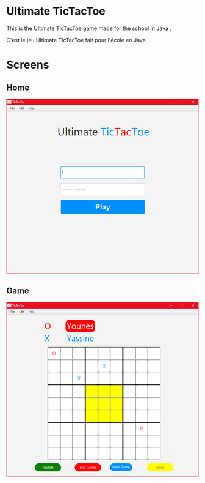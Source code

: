 # Ultimate TicTacToe 

This is the Ultimate TicTacToe game made for the school in Java .

C'est le jeu Ultimate TicTacToe fait pour l'école en Java.




# Screens


## Home
![homeScreen](/Images/homeScreen.PNG)


## Game
![gameScreen](/Images/gameScreen.PNG)

